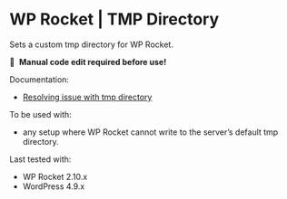 # WP Rocket | TMP Directory

Sets a custom tmp directory for WP Rocket.

📝&#160;&#160;**Manual code edit required before use!**

Documentation:
* [Resolving issue with tmp directory](http://docs.wp-rocket.me/article/841-resolving-issue-with-tmp-directory)

To be used with:
* any setup where WP Rocket cannot write to the server’s default tmp directory.

Last tested with:
* WP Rocket 2.10.x
* WordPress 4.9.x
